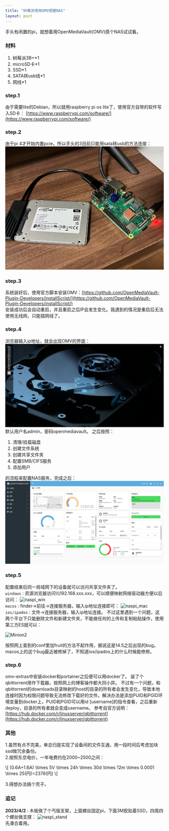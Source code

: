 ```yaml
---
title: "树莓派使用OMV搭建NAS"
layout: post
---
```


手头有闲置的pi，就想着用OpenMediaVault(OMV)搭个NAS试试看。

### 材料
1. 树莓派3B+*1  
2. microSD卡*1  
3. SSD*1  
4. SATA转usb线*1  
5. 网线*1  

### step.1

由于需要lite的Debian，所以就用raspberry pi os lite了，使用官方自带的软件写入SD卡：
[https://www.raspberrypi.com/software/](https://www.raspberrypi.com/software/)

### step.2
由于pi 4才开始内置pcie，所以手头的3目前只能用sata转usb的方法连接：
![naspi](../img/naspi/naspi.JPG)

### step.3
系统装好后，使用官方脚本安装OMV：[https://github.com/OpenMediaVault-Plugin-Developers/installScript/](https://github.com/OpenMediaVault-Plugin-Developers/installScript/)  
安装成功后会自动重启，并且重启之后IP会发生变化。我遇到的情况是重启后无法使用无线网，只能插网线了。  

### step.4

浏览器输入ip地址，就会出现OMV的界面：
![omv_login](../img/naspi/omv_login.png)
默认用户名admin，密码openmediavault。
之后按照：  

1. 清理/挂载磁盘    
2. 创建文件系统  
3. 创建共享文件夹  
4. 配置SMB/CIFS服务  
5. 添加用户

的流程来配置NAS服务，完成之后：
![omv_omv_console](../img/naspi/omv_console.png)  

### step.5

配置结束后同一局域网下的设备就可以访问共享文件夹了。  
```windows```  : 资源浏览器访问\\\\\192.168.xxx.xxx，可以顺便映射网络驱动器方便以后访问：
![naspi_win](../img/naspi/naspi_win.png)  
```macos```   : finder->前往->连接服务器，输入ip地址连接即可：
![naspi_mac](../img/naspi/naspi_mac.png)  
```ios/ipados```  : 文件->连接服务器，输入ip地址连接。
不过这里遇到一个问题，这两个平台下只能删除文件和新建文件夹，不能做任何的上传和复制粘贴操作，使用第三方ES就可以：

<img src="../img/naspi/naspi_ioserr.PNG" width="250" alt="Minion2"/>

按照网上查到的conf里加fruit的方法不起作用，据说这是14.5之后出现的bug。macos上的这个bug最近被修掉了，不知道ios/ipados上的什么时候能修修。

### step.6

omv-extras中安装docker和portainer之后便可以用docker了。
装了个qbittorrent用作下载器，按照网上的博客操作都大同小异。
不过有一个问题，和qbittorrent的downloads目录映射的host的目录的所有者会发生变化，导致本地连接时因为权限问题导致无法修改下载好的文件。解决办法是添加PUID和PGID环境变量到docker上，PUID和PGID可以用id [username]的指令查看，之后重新deploy，目录的所有者就会变成username。
参考自官方说明：[https://hub.docker.com/r/linuxserver/qbittorrent](https://hub.docker.com/r/linuxserver/qbittorrent)

### 其他
1.虽然有点不完美，单总归是实现了设备间的文件互通，用一段时间后考虑加块ssd做冗余备份。  
2.按照东京电价，一年电费约在2000~2500之间：

<p>
\[ (0.6A+1.6A) \times 5V \times 24h \times 30d \times 12m \times 0.0001 \times 25(円)=2376(円) \]
</p>

3.得想办法搞个壳子。  

### 追记
**2023/4/2**   : 木板做了个丐版支架，上面螺丝固定pi，下面3M胶贴着SSD，四周四个螺丝做支撑：
![naspi_stand](../img/naspi/naspi_stand.JPG)    
先凑合着用。

<script src="https://utteranc.es/client.js"
        repo="jooooow/jooooow.github.io"
        issue-term="pathname"
        theme="github-light"
        crossorigin="anonymous"
        async>
</script>